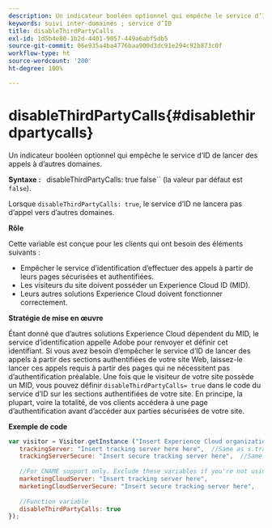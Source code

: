 ```yaml
---
description: Un indicateur booléen optionnel qui empêche le service d’ID de lancer des appels à d’autres domaines.
keywords: suivi inter-domaines ; service d’ID
title: disableThirdPartyCalls
exl-id: 1d5b4e80-1b2d-4401-9057-449a6abf5db5
source-git-commit: 06e935a4ba4776baa900d3dc91e294c92b873c0f
workflow-type: ht
source-wordcount: '200'
ht-degree: 100%

---
```


# disableThirdPartyCalls{#disablethirdpartycalls}

Un indicateur booléen optionnel qui empêche le service d’ID de lancer des appels à d’autres domaines.

**Syntaxe :** ` `disableThirdPartyCalls: true false`` (la valeur par défaut est `false`).

Lorsque `disableThirdPartyCalls: true`, le service d’ID ne lancera pas d’appel vers d’autres domaines.

**Rôle**

Cette variable est conçue pour les clients qui ont besoin des éléments suivants :

* Empêcher le service dʼidentification dʼeffectuer des appels à partir de leurs pages sécurisées et authentifiées.
* Les visiteurs du site doivent posséder un Experience Cloud ID (MID).
* Leurs autres solutions Experience Cloud doivent fonctionner correctement.

**Stratégie de mise en œuvre**

Étant donné que dʼautres solutions Experience Cloud dépendent du MID, le service dʼidentification appelle Adobe pour renvoyer et définir cet identifiant. Si vous avez besoin d’empêcher le service d’ID de lancer des appels à partir des sections authentifiées de votre site Web, laissez-le lancer ces appels requis à partir des pages qui ne nécessitent pas d’authentification préalable. Une fois que le visiteur de votre site possède un MID, vous pouvez définir `disableThirdPartyCalls= true` dans le code du service d’ID sur les sections authentifiées de votre site. En principe, la plupart, voire la totalité, de vos clients accédera à une page dʼauthentification avant dʼaccéder aux parties sécurisées de votre site.

**Exemple de code**

```js
var visitor = Visitor.getInstance ("Insert Experience Cloud organization ID here",{ 
   trackingServer: "Insert tracking server here here",  //Same as s.trackingServer 
   trackingServerSecure: "Insert secure tracking server here",  //Same as s.trackingServerSecure 
 
   //For CNAME support only. Exclude these variables if you're not using CNAME 
   marketingCloudServer: "Insert tracking server here", 
   marketingCloudServerSecure: "Insert secure tracking server here", 
 
   //Function variable 
   disableThirdPartyCalls: true 
}); 
```
